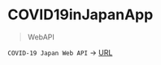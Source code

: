 # COVID19inJapanApp

> WebAPI

`COVID-19 Japan Web API` →
[URL](https://documenter.getpostman.com/view/9215231/SzYaWe6h?version=latest)
